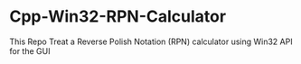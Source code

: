 # Cpp-Win32-RPN-Calculator
This Repo Treat a Reverse Polish Notation (RPN) calculator using Win32 API for the GUI
